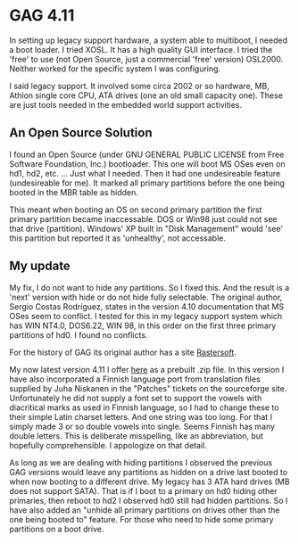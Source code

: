 # GAG 4.11

In setting up legacy support hardware, a system able to multiboot, I needed a boot loader. I tried XOSL. It has a high quality GUI interface. I tried the 'free' to use (not Open Source, just a commercial 'free' version) OSL2000. Neither worked for the specific system I was configuring.

I said legacy support. It involved some circa 2002 or so hardware, MB, Athlon single core CPU, ATA drives (one an old small capacity one). These are just tools needed in the embedded world support activities.

## An Open Source Solution

I found an Open Source (under GNU GENERAL PUBLIC LICENSE from Free Software Foundation, Inc.) bootloader. This one will boot MS OSes even on hd1, hd2, etc. ... Just what I needed. Then it had one undesireable feature (undesireable for me). It marked all primary partitions before the one being booted in the MBR table as hidden.

This meant when booting an OS on second primary partition the first primary partition became inaccessable. DOS or Win98 just could not see that drive (partition). Windows' XP built in "Disk Management" would 'see' this partition but reported it as 'unhealthy', not accessable.

## My update

My fix, I do not want to hide any partitions. So I fixed this. And the result is a 'next' version with hide or do not hide fully selectable. The original author, Sergio Costas Rodríguez, states in the version 4.10 documentation that MS OSes seem to conflict. I tested for this in my legacy support system which has WIN NT4.0, DOS6.22, WIN 98, in this order on the first three primary partitions of hd0. I found no conflicts.

For the history of GAG its original author has a site [Rastersoft](http://www.rastersoft.com/).

My now latest version 4.11 I offer [here](http://www.electronics-software.com/GAG4.11/GAG411.zip) as a prebuilt .zip file. In this version I have also incorporated a Finnish language port from translation files supplied by Juha Niskanen in the "Patches" tickets on the sourceforge site. Unfortunately he did not supply a font set to support the vowels with diacritical marks as used in Finnish language, so I had to change these to their simple Latin charset letters. And one string was too long. For that I simply made 3 or so double vowels into single. Seems Finnish has many double letters. This is deliberate misspelling, like an abbreviation, but hopefully comprehensible. I appologize on that detail.

As long as we are dealing with hiding partitions I observed the previous GAG versions would leave any partitions as hidden on a drive last booted to when now booting to a different drive. My legacy has 3 ATA hard drives (MB does not support SATA). That is if I boot to a primary on hd0 hiding other primaries, then reboot to hd2 I observed hd0 still had hidden partitions. So I have also added an "unhide all primary partitions on drives other than the one being booted to" feature. For those who need to hide some primary partitions on a boot drive.
